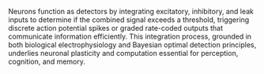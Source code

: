 Neurons function as detectors by integrating excitatory, inhibitory, and leak inputs to determine if the combined signal exceeds a threshold, triggering discrete action potential spikes or graded rate-coded outputs that communicate information efficiently. This integration process, grounded in both biological electrophysiology and Bayesian optimal detection principles, underlies neuronal plasticity and computation essential for perception, cognition, and memory.
